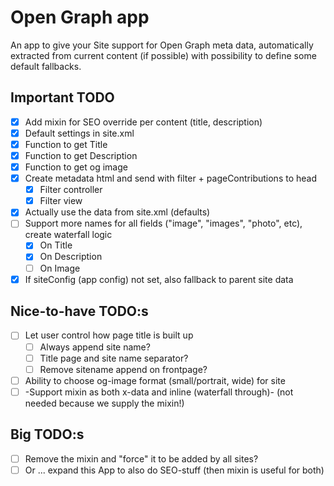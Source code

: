 # Open Graph app

An app to give your Site support for Open Graph meta data, automatically extracted from current content (if possible) with possibility to define some default fallbacks.

## Important TODO

- [x] Add mixin for SEO override per content (title, description)
- [x] Default settings in site.xml
- [x] Function to get Title
- [x] Function to get Description
- [x] Function to get og image
- [x] Create metadata html and send with filter + pageContributions to head
  - [x] Filter controller
  - [x] Filter view
- [x] Actually use the data from site.xml (defaults)
- [ ] Support more names for all fields ("image", "images", "photo", etc), create waterfall logic
  - [x] On Title
  - [x] On Description
  - [ ] On Image
- [x] If siteConfig (app config) not set, also fallback to parent site data

## Nice-to-have TODO:s

- [ ] Let user control how page title is built up
  - [ ] Always append site name?
  - [ ] Title page and site name separator?
  - [ ] Remove sitename append on frontpage?
- [ ] Ability to choose og-image format (small/portrait, wide) for site
- [ ] -Support mixin as both x-data and inline (waterfall through)- (not needed because we supply the mixin!)

## Big TODO:s

- [ ] Remove the mixin and "force" it to be added by all sites?
- [ ] Or ... expand this App to also do SEO-stuff (then mixin is useful for both)